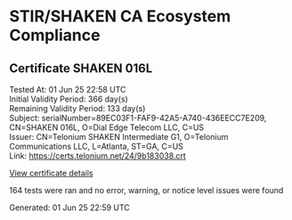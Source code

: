 # STIR/SHAKEN CA Ecosystem Compliance

## Certificate SHAKEN 016L

Tested At: 01 Jun 25 22:58 UTC\
Initial Validity Period: 366 day(s)\
Remaining Validity Period: 133 day(s)\
Subject: serialNumber=89EC03F1-FAF9-42A5-A740-436EECC7E209, CN=SHAKEN 016L, O=Dial Edge Telecom LLC, C=US\
Issuer: CN=Telonium SHAKEN Intermediate G1, O=Telonium Communications LLC, L=Atlanta, ST=GA, C=US\
Link: https://certs.telonium.net/24/9b183038.crt

[View certificate details](https://x509.io/?cert=MIIDKzCCAtCgAwIBAgIQIsecF%2B3VbLTOZESmlvODDTAKBggqhkjOPQQDAjB8MQswCQYDVQQGEwJVUzELMAkGA1UECAwCR0ExEDAOBgNVBAcMB0F0bGFudGExJDAiBgNVBAoMG1RlbG9uaXVtIENvbW11bmljYXRpb25zIExMQzEoMCYGA1UEAwwfVGVsb25pdW0gU0hBS0VOIEludGVybWVkaWF0ZSBHMTAeFw0yNDEwMTIwMDA4MTRaFw0yNTEwMTIwMDA5MTRaMHIxCzAJBgNVBAYTAlVTMR4wHAYDVQQKExVEaWFsIEVkZ2UgVGVsZWNvbSBMTEMxFDASBgNVBAMTC1NIQUtFTiAwMTZMMS0wKwYDVQQFEyQ4OUVDMDNGMS1GQUY5LTQyQTUtQTc0MC00MzZFRUNDN0UyMDkwWTATBgcqhkjOPQIBBggqhkjOPQMBBwNCAASj%2BR6MMXX2fcY8kSwIuj9TbGbSymSNSO2jq5Wqd9VjEE1BDbjebA6BNkht5o597%2BJqGu0ENdv0wIQoKCe5dEeqo4IBPDCCATgwDgYDVR0PAQH%2FBAQDAgeAMAwGA1UdEwEB%2FwQCMAAwHQYDVR0OBBYEFL59HFC75ZGsl8rujV9c9Mb2AxFkMB8GA1UdIwQYMBaAFKoku%2F8UdUB5LYdv6A1Bd8q7zYiwMBcGA1UdIAQQMA4wDAYKYIZIAYb%2FCQEBBDCBpgYDVR0fBIGeMIGbMIGYoDqgOIY2aHR0cHM6Ly9hdXRoZW50aWNhdGUtYXBpLmljb25lY3Rpdi5jb20vZG93bmxvYWQvdjEvY3JsolqkWDBWMRQwEgYDVQQHEwtCcmlkZ2V3YXRlcjELMAkGA1UECBMCTkoxEzARBgNVBAMTClNUSS1QQSBDUkwxCzAJBgNVBAYTAlVTMQ8wDQYDVQQKEwZTVEktUEEwFgYIKwYBBQUHARoECjAIoAYWBDAxNkwwCgYIKoZIzj0EAwIDSQAwRgIhAMAb53xb75m9hL9sLwpfk5c8GvN8nkUVlV2SrN5aPqGPAiEA1h25hY%2BNvUy6u8BQV1yEz2H36QUwdN18uOOafdcTZ7k%3D)

164 tests were ran and no error, warning, or notice level issues were found


Generated: 01 Jun 25 22:59 UTC